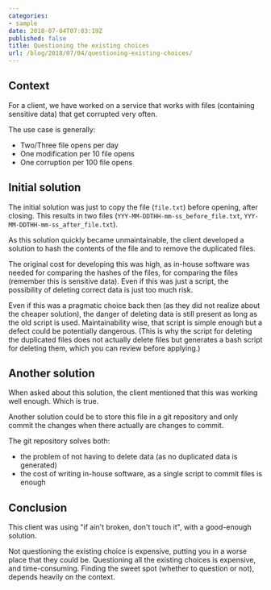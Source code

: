 ```yaml
---
categories:
- sample
date: 2018-07-04T07:03:19Z
published: false
title: Questioning the existing choices
url: /blog/2018/07/04/questioning-existing-choices/
---
```


## Context

For a client, we have worked on a service that works with files (containing sensitive data) that get corrupted very often.

The use case is generally:

  * Two/Three file opens per day
  * One modification per 10 file opens
  * One corruption per 100 file opens

## Initial solution

The initial solution was just to copy the file (`file.txt`) before opening, after closing. This results in two files (`YYY-MM-DDTHH-mm-ss_before_file.txt`, `YYY-MM-DDTHH-mm-ss_after_file.txt`).

As this solution quickly became unmaintainable, the client developed a solution to hash the contents of the file and to remove the duplicated files.

The original cost for developing this was high, as in-house software was needed for comparing the hashes of the files, for comparing the files (remember this is sensitive data). Even if this was just a script, the possibility of deleting correct data is just too much risk.

Even if this was a pragmatic choice back then (as they did not realize about the cheaper solution), the danger of deleting data is still present as long as the old script is used. Maintainability wise, that script is simple enough but a defect could be potentially dangerous. (This is why the script for deleting the duplicated files does not actually delete files but generates a bash script for deleting them, which you can review before applying.)

## Another solution

When asked about this solution, the client mentioned that this was working well enough. Which is true.

Another solution could be to store this file in a git repository and only commit the changes when there actually are changes to commit.

The git repository solves both:
  
  * the problem of not having to delete data (as no duplicated data is generated)
  * the cost of writing in-house software, as a single script to commit files is enough

## Conclusion

This client was using "if ain't broken, don't touch it", with a good-enough solution.

Not questioning the existing choice is expensive, putting you in a worse place that they could be. Questioning all the existing choices is expensive, and time-consuming. Finding the sweet spot (whether to question or not), depends heavily on the context.

